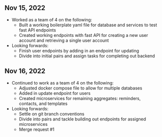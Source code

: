 ## Nov 15, 2022

- Worked as a team of 4 on the following:
    - Built a working boilerplate yaml file for database and services to test fast API endpoints
    - Created working endpoints with fast API for creating a new user account and retrieving a single user account
- Looking forwards:
    - Finish user endpoints by adding in an endpoint for updating
    - Divide into initial pairs and assign tasks for completing out backend


## Nov 16, 2022

- Continued to work as a team of 4 on the following:
    - Adjusted docker compose file to allow for multiple databases
    - Added in update endpoint for users
    - Created microservices for remaining aggregates: reminders, contacts, and templates
- Looking forwards:
    - Settle on git branch conventions
    - Divide into pairs and tackle building out endpoints for assigned microservices
    - Merge request #1
